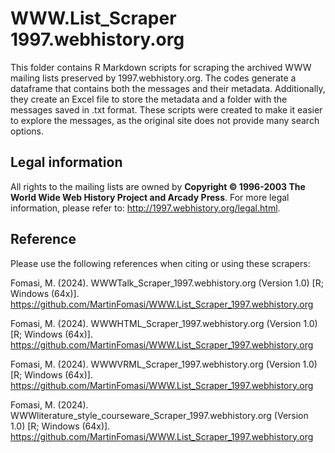 # WWW.List_Scraper 1997.webhistory.org
This folder contains R Markdown scripts for scraping the archived WWW mailing lists preserved by 1997.webhistory.org. The codes generate a dataframe that contains both the messages and their metadata. Additionally, they create an Excel file to store the metadata and a folder with the messages saved in .txt format. These scripts were created to make it easier to explore the messages, as the original site does not provide many search options.

## Legal information
All rights to the mailing lists are owned by **Copyright © 1996-2003 The World Wide Web History Project and Arcady Press**. For more legal information, please refer to: http://1997.webhistory.org/legal.html.

## Reference
Please use the following references when citing or using these scrapers:

Fomasi, M. (2024). WWWTalk_Scraper_1997.webhistory.org (Version 1.0) [R; Windows (64x)]. https://github.com/MartinFomasi/WWW.List_Scraper_1997.webhistory.org

Fomasi, M. (2024). WWWHTML_Scraper_1997.webhistory.org (Version 1.0) [R; Windows (64x)]. https://github.com/MartinFomasi/WWW.List_Scraper_1997.webhistory.org

Fomasi, M. (2024). WWWVRML_Scraper_1997.webhistory.org (Version 1.0) [R; Windows (64x)]. https://github.com/MartinFomasi/WWW.List_Scraper_1997.webhistory.org

Fomasi, M. (2024). WWWliterature_style_courseware_Scraper_1997.webhistory.org (Version 1.0) [R; Windows (64x)]. https://github.com/MartinFomasi/WWW.List_Scraper_1997.webhistory.org

